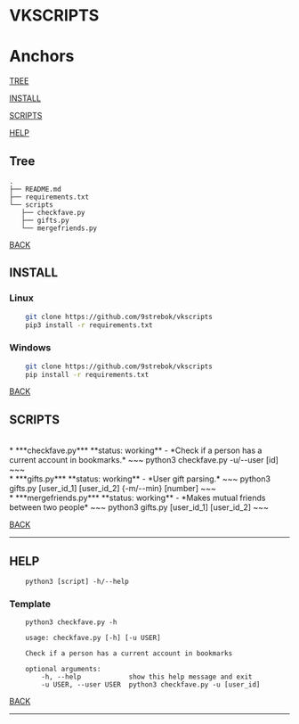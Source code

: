 # VKSCRIPTS

# Anchors
[TREE](#Tree)

[INSTALL](#INSTALL)

[SCRIPTS](#Scripts)

[HELP](#Help)

## Tree
~~~
.
├── README.md
├── requirements.txt
└── scripts
   ├── checkfave.py
   ├── gifts.py
   └── mergefriends.py
~~~
[BACK](#Anchors)

## INSTALL

### Linux
~~~bash
    git clone https://github.com/9strebok/vkscripts
    pip3 install -r requirements.txt
~~~

### Windows
~~~bash
    git clone https://github.com/9strebok/vkscripts
    pip install -r requirements.txt
~~~

[BACK](#Anchors)

## SCRIPTS

<br/>
* ***checkfave.py*** **status: working** - *Check if a person has a current account in bookmarks.*
~~~
    python3 checkfave.py -u/--user [id]
~~~

<br/>
* ***gifts.py*** **status: working** - *User gift parsing.*
~~~
    python3 gifts.py [user_id_1] [user_id_2] {-m/--min} [number]
~~~

<br/>
* ***mergefriends.py*** **status: working** - *Makes mutual friends between two people*
~~~
    python3 gifts.py [user_id_1] [user_id_2]
~~~

[BACK](#Anchors)

---

## HELP

~~~
    python3 [script] -h/--help
~~~

### Template

~~~
    python3 checkfave.py -h
~~~

~~~
    usage: checkfave.py [-h] [-u USER]

    Check if a person has a current account in bookmarks

    optional arguments:
        -h, --help            show this help message and exit
        -u USER, --user USER  python3 checkfave.py -u [user_id]
~~~

[BACK](#Anchors)

---

